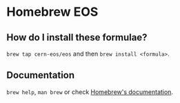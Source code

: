# Homebrew EOS
## How do I install these formulae?
`brew tap cern-eos/eos` and then `brew install <formula>`.

## Documentation
`brew help`, `man brew` or check [Homebrew's documentation](https://github.com/Homebrew/brew/tree/master/share/doc/homebrew#readme).

